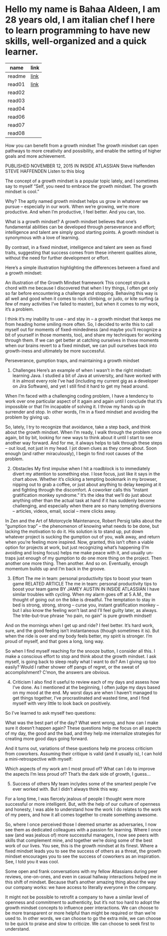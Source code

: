 # Hello my name is Bahaa Aldeen,  I am 28 years old, I am italian chef I here to learn programming to have new skills, well-organized and a quick learner.

| name  | link |
| ------- | ------- |
| readme  | [link](https://baha2ka.github.io/reading_notes/)     
|  read01 | [link](https://baha2ka.github.io/reading_notes/read01) |
|  read02 | |
|  read03 | |
|  read04 | |
|  read06 |
|  read07 | |
|  read08 | |


How you can benefit from a growth mindset
The growth mindset can open pathways to more creativity and possibility, and enable the setting of higher goals and more achievement.

PUBLISHED NOVEMBER 12, 2015 IN
INSIDE ATLASSIAN
Steve Haffenden
STEVE HAFFENDEN
Listen to this blog


The concept of a growth mindset is a popular topic lately, and I sometimes say to myself “Self, you need to embrace the growth mindset. The growth mindset is cool.”

Why? The aptly named growth mindset helps us grow in whatever we pursue – especially in our work. When we’re growing, we’re more productive. And when I’m productive, I feel better. And you can, too.

What is a growth mindset?
A growth mindset believes that one’s fundamental abilities can be developed through perseverance and effort; intelligence and talent are simply good starting points. A growth mindset is synonymous with a love of learning.

By contrast, in a fixed mindset, intelligence and talent are seen as fixed traits, suggesting that success comes from these inherent qualities alone, without the need for further development or effort.

Here’s a simple illustration highlighting the differences between a fixed and a growth mindset:

An illustration of the Growth Mindset framework
This concept struck a chord with me because I discovered that when I try things, I often get only so far before encountering a challenge and stopping. Behaving this way is all well and good when it comes to rock climbing, or judo, or kite surfing (a few of many activities I’ve failed to master), but when it comes to my work, it’s a problem.

I think it’s my inability to use – and stay in – a growth mindset that keeps me from heading home smiling more often. So, I decided to write this to call myself out for moments of fixed-mindedness (and maybe you’ll recognize a bit of yourself in those moments, too), and share my techniques for working through them. If we can get better at catching ourselves in those moments when our brains revert to a fixed mindset, we can pull ourselves back into growth-iness and ultimately be more successful.

Perseverance, gumption traps, and maintaining a growth mindset
1. Challenges
Here’s an example of when I wasn’t in the right mindset: learning Java. I studied a bit of Java at university, and have worked with it in almost every role I’ve had (including my current gig as a developer on Jira Software), and yet I still find it hard to get my head around.

When I’m faced with a challenging coding problem, I have a tendency to work over one particular aspect of it again and again until I conclude that it’s impossible or that I’m incapable of solving it. I throw my hands up in surrender and stop. In other words, I’m in a fixed mindset and avoiding the problem by giving up.

So, lately, I try to recognize that avoidance, take a step back, and think about the growth mindset. When I’m ready, I walk through the problem once again, bit by bit, looking for new ways to think about it until I start to see another way forward. And for me, it always helps to talk through these steps – out loud, not just in my head. I jot down clues as they come about. Soon enough (and rather miraculously), I begin to find root causes of the problem.

2. Obstacles
My first impulse when I hit a roadblock is to immediately divert my attention to something else. I lose focus, just like it says in the chart above. Whether it’s clicking a tempting bookmark in my browser, nipping out to grab a coffee, or just about anything to delay keeping at it and fighting through the discomfort. A coworker calls this “instant gratification monkey syndrome.” It’s the idea that we’ll do just about anything other than the actual task at hand if it has suddenly become challenging, and especially when there are so many tempting diversions – articles, videos, email, social – mere clicks away.

In Zen and the Art of Motorcycle Maintenance, Robert Persig talks about the “gumption trap” – the phenomenon of knowing what needs to be done, but lacking the motivation to do it. His solution is to stand up, put down whatever project is sucking the gumption out of you, walk away, and return when you’re feeling more inspired. Now, granted, this isn’t often a viable option for projects at work, but just recognizing what’s happening (I’m avoiding and losing focus) helps me make peace with it, and usually un-traps just enough of my gumption to do one more thing on the project. Then another one more thing. Then another. And so on. Eventually, enough momentum builds up and I’m back in the groove.

3. Effort
The me in team: personal productivity tips to boost your team game
RELATED ARTICLE
The me in team: personal productivity tips to boost your team game
BY JAMEY AUSTIN IN INSIDE ATLASSIAN
I have similar troubles with cycling. When my alarm goes off at 5 A.M., the thought of going out on the bike is dreadful. The temptation to stay in bed is strong, strong, strong – curse you, instant gratification monkey – but I also know the feeling won’t last and I’ll feel guilty later, as always. The trite-but-true phrase “no pain, no gain” is pure growth mindset!

And on the mornings when I get up and ride? I feel better. It’s hard work, sure, and the good feeling isn’t instantaneous (though sometimes it is). But when the ride is over and my body feels better, my spirit is stronger. I’m proud of myself, and that goes a long, long way.

So when I find myself reaching for the snooze button, I consider all this. I make a conscious effort to stop and think about the growth mindset. I ask myself, is going back to sleep really what I want to do? Am I giving up too easily? Would I rather shower off pangs of regret, or the sweat of accomplishment? C’mon, the answers are obvious.

4. Criticism
I also find it useful to review each of my days and assess how I’ve done. As I mentioned at the beginning, I often judge my days based on my mood at the end. My worst days are when I haven’t managed to get things together, I’ve procrastinated and wasted time, and I find myself with very little to look back on positively.

So I’ve learned to ask myself two questions:

What was the best part of the day?
What went wrong, and how can I make sure it doesn’t happen again?
These questions help me focus on all aspects of my day, the good and the bad, and they help me internalize strategies for creating more good days going forward.

And it turns out, variations of these questions help me process criticism from coworkers. Assuming their critique is valid (and it usually is), I can hold a mini-retrospective with myself:

Which aspects of my work am I most proud of?
What can I do to improve the aspects I’m less proud of?
That’s the dark side of growth, I guess…

5. Success of others
My team inclydes some of the smartest people I’ve ever worked with. But I didn’t always think this way.

For a long time, I was fiercely jealous of people I thought were more successful or more intelligent. But, with the help of our culture of openness and honesty, I was able to understand how the work I do relates to the work of my peers, and how it all comes together to create something awesome.

So, where I once perceived those I deemed smarter as adversaries, I now see them as dedicated colleagues with a passion for learning. Where I once saw (and was jealous of) more successful managers, I now see peers with skills that complement mine, and together we’re doing some of the best work of our lives. You see, this is the growth mindset at its finest. Where a fixed mindset leads you to see the success of others as a threat, the growth mindset encourages you to see the success of coworkers as an inspiration. See, I told you it was cool.

Some open and frank conversations with my fellow Atlassians during peer reviews, one-on-ones, and even in casual hallway interactions helped me in this shift of mindset. Because that’s another amazing thing about the way our company works: we have access to literally everyone in the company.

It might not be possible to retrofit a company to have a similar level of openness and commitment to authenticity, but it’s not too hard to adopt the growth mindset concepts to influence peer interactions. We can choose to be more transparent or more helpful than might be required or than we’re used to. In other words, we can choose to go the extra mile, we can choose to be quick to praise and slow to criticize. We can choose to seek first to understand.
